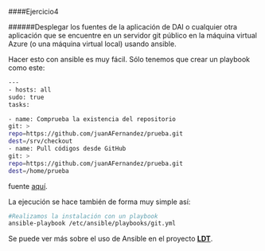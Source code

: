 ####Ejercicio4

######Desplegar los fuentes de la aplicación de DAI o cualquier otra aplicación que se encuentre en un servidor git público en la máquina virtual Azure (o una máquina virtual local) usando ansible.


Hacer esto con ansible es muy fácil. Sólo tenemos que crear un playbook como este:

~~~bash
---
- hosts: all
sudo: true
tasks:

- name: Comprueba la existencia del repositorio
git: >
repo=https://github.com/juanAFernandez/prueba.git
dest=/srv/checkout
- name: Pull códigos desde GitHub
git: >
repo=https://github.com/juanAFernandez/prueba.git
dest=/home/prueba
~~~

fuente [aquí](https://github.com/freelinuxdistrodeployed/LDT/blob/81fddb329abdc42a4b6891eef4d195f3dcc30aaa/playbooks/git.yml).

La ejecución se hace también de forma muy simple así:
~~~bash
#Realizamos la instalación con un playbook
ansible-playbook /etc/ansible/playbooks/git.yml
~~~

Se puede ver más sobre el uso de Ansible en el proyecto [**LDT**](https://github.com/freelinuxdistrodeployed/LDT).
